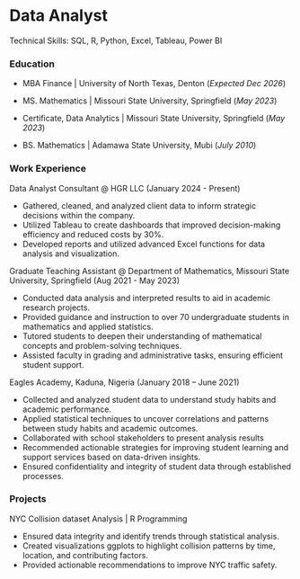 # Data Analyst

Technical Skills: SQL, R, Python, Excel, Tableau, Power BI

### Education
- MBA Finance | University of North Texas, Denton (_Expected Dec 2026_)

- MS. Mathematics | Missouri State University, Springfield (_May 2023_)
  
- Certificate, Data Analytics | Missouri State University, Springfield (_May 2023_)

- BS. Mathematics | Adamawa State University, Mubi (_July 2010_)
  

### Work Experience
Data Analyst Consultant @ HGR LLC (January 2024 - Present) 
- Gathered, cleaned, and analyzed client data to inform strategic decisions within the company.
-	Utilized Tableau to create dashboards that improved decision-making efficiency and reduced costs by 30%.
-	Developed reports and utilized advanced Excel functions for data analysis and visualization.
  
Graduate Teaching Assistant @ Department of Mathematics, Missouri State University, Springfield (Aug 2021 - May 2023)
- Conducted data analysis and interpreted results to aid in academic research projects.
-	Provided guidance and instruction to over 70 undergraduate students in mathematics and applied statistics.
-	Tutored students to deepen their understanding of mathematical concepts and problem-solving techniques.
-	Assisted faculty in grading and administrative tasks, ensuring efficient student support.

Eagles Academy, Kaduna, Nigeria (January 2018 – June 2021)  
-	Collected and analyzed student data to understand study habits and academic performance.
-	Applied statistical techniques to uncover correlations and patterns between study habits and academic outcomes.
-	Collaborated with school stakeholders to present analysis results
- Recommended actionable strategies for improving student learning and support services based on data-driven insights.
-	Ensured confidentiality and integrity of student data through established processes.

### Projects
NYC Collision dataset Analysis | R Programming   
-	Ensured data integrity and identify trends through statistical analysis.
-	Created visualizations ggplots to highlight collision patterns by time, location, and contributing factors.
-	Provided actionable recommendations to improve NYC traffic safety.


